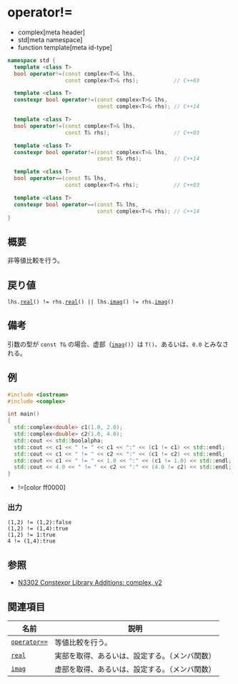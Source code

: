 # operator!=
* complex[meta header]
* std[meta namespace]
* function template[meta id-type]

```cpp
namespace std {
  template <class T>
  bool operator!=(const complex<T>& lhs,
                  const complex<T>& rhs);           // C++03

  template <class T>
  constexpr bool operator!=(const complex<T>& lhs,
                            const complex<T>& rhs); // C++14

  template <class T>
  bool operator!=(const complex<T>& lhs,
                  const T& rhs);                    // C++03

  template <class T>
  constexpr bool operator!=(const complex<T>& lhs,
                            const T& rhs);          // C++14

  template <class T>
  bool operator==(const T& lhs,
                  const complex<T>& rhs);           // C++03

  template <class T>
  constexpr bool operator==(const T& lhs,
                            const complex<T>& rhs); // C++14
}
```

## 概要
非等値比較を行う。


## 戻り値
`lhs.`[`real`](real.md)`() != rhs.`[`real`](real.md)`() || lhs.`[`imag`](imag.md)`() != rhs.`[`imag`](imag.md)`()`


## 備考
引数の型が `const T&` の場合、虚部（[`imag`](imag.md)`()`）は `T()`、あるいは、`0.0` とみなされる。


## 例
```cpp example
#include <iostream>
#include <complex>

int main()
{
  std::complex<double> c1(1.0, 2.0);
  std::complex<double> c2(1.0, 4.0);
  std::cout << std::boolalpha;
  std::cout << c1 << " != " << c1 << ":" << (c1 != c1) << std::endl;
  std::cout << c1 << " != " << c2 << ":" << (c1 != c2) << std::endl;
  std::cout << c1 << " != " << 1.0 << ":" << (c1 != 1.0) << std::endl;
  std::cout << 4.0 << " != " << c2 << ":" << (4.0 != c2) << std::endl;
}
```
* !=[color ff0000]

### 出力
```
(1,2) != (1,2):false
(1,2) != (1,4):true
(1,2) != 1:true
4 != (1,4):true
```


## 参照
- [N3302 Constexpr Library Additions: complex, v2](http://www.open-std.org/jtc1/sc22/wg21/docs/papers/2011/n3302.html)


## 関連項目

| 名前                        | 説明                                           |
|-----------------------------|------------------------------------------------|
| [`operator==`](op_equal.md) | 等値比較を行う。                               |
| [`real`](real.md)           | 実部を取得、あるいは、設定する。（メンバ関数） |
| [`imag`](imag.md)           | 虚部を取得、あるいは、設定する。（メンバ関数） |
